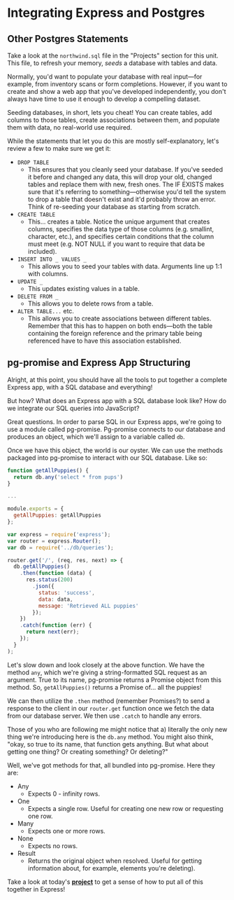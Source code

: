 # Integrating Express and Postgres

## Other Postgres Statements

Take a look at the `northwind.sql` file in the "Projects" section for this unit.
This file, to refresh your memory, *seeds* a database with tables and data.

Normally, you'd want to populate your database with real input—for example,
from inventory scans or form completions. However, if you want to create and
show a web app that you've developed independently, you don't always have time
to use it enough to develop a compelling dataset.

Seeding databases, in short, lets you cheat! You can create tables, add columns
to those tables, create associations between them, and populate them with
data, no real-world use required.

While the statements that let you do this are mostly self-explanatory, let's
review a few to make sure we get it:

* `DROP TABLE`
  - This ensures that you cleanly seed your database. If you've seeded
  it before and changed any data, this will drop your old, changed tables
  and replace them with new, fresh ones. The IF EXISTS makes sure that it's
  referring to something—otherwise you'd tell the system to drop a table
  that doesn't exist and it'd probably throw an error. Think of re-seeding
  your database as starting from scratch.
* `CREATE TABLE`
  - This... creates a table. Notice the unique argument that creates columns,
  specifies the data type of those columns (e.g. smallint, character, etc.),
  and specifies certain conditions that the column must meet (e.g. NOT NULL if you want
  to require that data be included).
* `INSERT INTO _ VALUES _`
  - This allows you to seed your tables with data. Arguments line up 1:1
  with columns.
* `UPDATE _`
  - This updates existing values in a table.
* `DELETE FROM _`
  - This allows you to delete rows from a table.
* `ALTER TABLE...` etc.
  - This allows you to create associations between different tables. Remember
  that this has to happen on both ends—both the table containing the foreign
  reference and the primary table being referenced have to have this association
  established.

## pg-promise and Express App Structuring

Alright, at this point, you should have all the tools to put together a complete
Express app, with a SQL database and everything!

But how? What does an Express app with a SQL database look like? How do we
integrate our SQL queries into JavaScript?

Great questions. In order to parse SQL in our Express apps, we're going to use
a module called pg-promise. Pg-promise connects to our database and produces
an object, which we'll assign to a variable called `db`.

Once we have this object, the world is our oyster. We can use the methods
packaged into pg-promise to interact with our SQL database. Like so:

```javascript
function getAllPuppies() {
  return db.any('select * from pups')
}

...

module.exports = {
  getAllPuppies: getAllPuppies
};
```

```javascript
var express = require('express');
var router = express.Router();
var db = require('../db/queries');

router.get('/', (req, res, next) => {
  db.getAllPuppies()
    .then(function (data) {
      res.status(200)
        .json({
          status: 'success',
          data: data,
          message: 'Retrieved ALL puppies'
        });
    })
    .catch(function (err) {
      return next(err);
    });
  }
);
```

Let's slow down and look closely at the above function. We have the method `any`,
which we're giving a string-formatted SQL request as an argument. True to its name,
pg-promise returns a Promise object from this method. So, `getAllPuppies()` returns a Promise of... all the puppies!

We can then utilize the `.then` method (remember Promises?) to send a response to
the client in our `router.get` function once we fetch the data from our database
server. We then use `.catch` to handle any errors.

Those of you who are following me might notice that a) literally the only new thing
we're introducing here is the `db.any` method. You might also think, "okay, so true
to its name, that function gets anything. But what about getting one thing? Or
creating something? Or deleting?"

Well, we've got methods for that, all bundled into pg-promise. Here they are:

* Any
  - Expects 0 - infinity rows.
* One
  - Expects a single row. Useful for creating one new row or requesting one row.
* Many
  - Expects one or more rows.
* None
  - Expects no rows.
* Result
  - Returns the original object when resolved. Useful for getting information
    about, for example, elements you're deleting).

Take a look at today's [**project**](../../projects/SQL/pg-promise-project) to get
a sense of how to put all of this together in Express!
